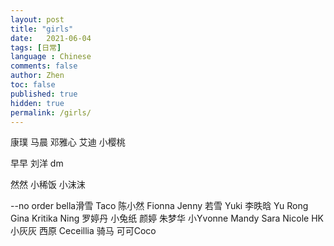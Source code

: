 ```yaml
---
layout: post
title: "girls"
date:   2021-06-04
tags: [日常]
language : Chinese
comments: false
author: Zhen
toc: false
published: true
hidden: true
permalink: /girls/
---
```


康璞
马晨
邓雅心
艾迪
小樱桃

早早
刘洋
dm

然然
小稀饭
小沫沫

--no order
bella滑雪
Taco
陈小然
Fionna
Jenny
若雪
Yuki
李昳晗
Yu Rong
Gina
Kritika
Ning
罗婷丹
小兔纸
颜婷
朱梦华
小Yvonne
Mandy
Sara
Nicole HK
小灰灰
西原
Ceceillia 骑马
可可Coco
<!--stackedit_data:
eyJoaXN0b3J5IjpbMTM2MDA3ODc4NywtODM1OTY5NTk3LC03Mj
A0MDIxMDMsOTMwNzQyMzUsMTY3MDI4Mzk5NCw0MTk4NDUzNCwt
NTkyOTczNDg1LC0xMDE1NTM5NTY2LC0xMDIwNTQ4MjM1XX0=
-->